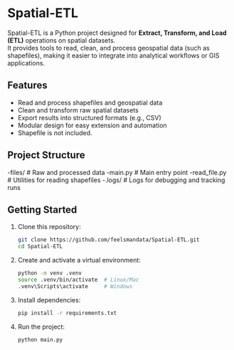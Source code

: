 # Spatial-ETL

Spatial-ETL is a Python project designed for **Extract, Transform, and Load (ETL)** operations on spatial datasets.  
It provides tools to read, clean, and process geospatial data (such as shapefiles), making it easier to integrate into analytical workflows or GIS applications.  

## Features
- Read and process shapefiles and geospatial data  
- Clean and transform raw spatial datasets  
- Export results into structured formats (e.g., CSV)  
- Modular design for easy extension and automation  
- Shapefile is not included.
  
## Project Structure
-files/ # Raw and processed data
-main.py # Main entry point
-read_file.py # Utilities for reading shapefiles
-.logs/ # Logs for debugging and tracking runs

## Getting Started
1. Clone this repository:
   ```bash
   git clone https://github.com/feelsmandata/Spatial-ETL.git
   cd Spatial-ETL

2. Create and activate a virtual environment:
   ```bash
   python -m venv .venv
   source .venv/bin/activate  # Linux/Mac
   .venv\Scripts\activate     # Windows

3. Install dependencies:
   ```bash
   pip install -r requirements.txt

4. Run the project:
   ```bash
   python main.py

